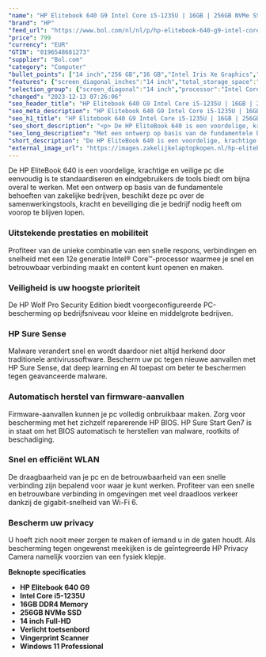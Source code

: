 ```yaml
---
"name": "HP Elitebook 640 G9 Intel Core i5-1235U | 16GB | 256GB NVMe SSD | 14\" Full-HD | Verlicht toetsenbord | Vingerprint Scanner | Windows 11 Pro"
"brand": "HP"
"feed_url": "https://www.bol.com/nl/nl/p/hp-elitebook-640-g9-intel-core-i5-1235u-16gb-256gb-nvme-ssd-14-full-hd-verlicht-toetsenbord-vingerprint-scanner-windows-11-pro/9300000147026948"
"price": 799
"currency": "EUR"
"GTIN": "0196548681273"
"supplier": "Bol.com"
"category": "Computer"
"bullet_points": ["14 inch","256 GB","16 GB","Intel Iris Xe Graphics","Windows"]
"features": {"screen_diagonal_inches":"14 inch","total_storage_space":"256 GB","memory_size":"16 GB","graphics_card":"Intel Iris Xe Graphics","operating_system":"Windows"}
"selection_group": {"screen_diagonal":"14 inch","processor":"Intel Core i5","changed_price_past_3_days":false,"product_family":"Elitebook"}
"changed": "2023-12-13 07:26:06"
"seo_header_title": "HP Elitebook 640 G9 Intel Core i5-1235U | 16GB | 256GB NVMe SSD | 14\" Full-HD | Verlicht toetsenbord | Vingerprint Scanner | Windows 11 Pro"
"seo_meta_description": "HP Elitebook 640 G9 Intel Core i5-1235U | 16GB | 256GB NVMe SSD | 14\" Full-HD | Verlicht toetsenbord | Vingerprint Scanner | Windows 11 Pro"
"seo_h1_title": "HP Elitebook 640 G9 Intel Core i5-1235U | 16GB | 256GB NVMe SSD | 14\" Full-HD | Verlicht toetsenbord | Vingerprint Scanner | Windows 11 Pro"
"seo_short_description": "<p> De HP EliteBook 640 is een voordelige, krachtige en veilige pc die eenvoudig is te standaardiseren en eindgebruikers de tools biedt om bijna overal te werken."
"seo_long_description": "Met een ontwerp op basis van de fundamentele behoeften van zakelijke bedrijven, beschikt deze pc over de samenwerkingstools, kracht en beveiliging die je bedrijf nodig heeft om voorop te blijven lopen. </p> <h3>Uitstekende prestaties en mobiliteit</h3> <p> Profiteer van de unieke combinatie van een snelle respons, verbindingen en snelheid met een 12e generatie Intel® Core™-processor waarmee je snel en betrouwbaar verbinding maakt en content kunt openen en maken. </p> <h3> </h3> <h3>Veiligheid is uw hoogste prioriteit</h3> <p> De HP Wolf Pro Security Edition biedt voorgeconfigureerde PC-bescherming op bedrijfsniveau voor kleine en middelgrote bedrijven. </p> <h3> </h3> <h3>HP Sure Sense</h3> <p> Malware verandert snel en wordt daardoor niet altijd herkend door traditionele antivirussoftware. Bescherm uw pc tegen nieuwe aanvallen met HP Sure Sense, dat deep learning en AI toepast om beter te beschermen tegen geavanceerde malware. </p> <p>  </p> <h3>Automatisch herstel van firmware-aanvallen</h3> <p> Firmware-aanvallen kunnen je pc volledig onbruikbaar maken. Zorg voor bescherming met het zichzelf reparerende HP BIOS. HP Sure Start Gen7 is in staat om het BIOS automatisch te herstellen van malware, rootkits of beschadiging. </p> <p>  </p> <h3>Snel en efficiënt WLAN</h3> <p> De draagbaarheid van je pc en de betrouwbaarheid van een snelle verbinding zijn bepalend voor waar je kunt werken. Profiteer van een snelle en betrouwbare verbinding in omgevingen met veel draadloos verkeer dankzij de gigabit-snelheid van Wi-Fi 6. </p> <p>  </p> <h3>Bescherm uw privacy</h3> <p> U hoeft zich nooit meer zorgen te maken of iemand u in de gaten houdt. Als bescherming tegen ongewenst meekijken is de geïntegreerde HP Privacy Camera namelijk voorzien van een fysiek klepje. </p> <p>  </p> <p> <strong>Beknopte specificaties</strong> </p> <ul> <li><strong>HP Elitebook 640 G9</strong></li> <li><strong>Intel Core i5-1235U</strong></li> <li><strong>16GB DDR4 Memory</strong></li> <li><strong>256GB NVMe SSD</strong></li> <li><strong>14 inch Full-HD</strong></li> <li><strong>Verlicht toetsenbord</strong></li> <li><strong>Vingerprint Scanner</strong></li> <li><strong>Windows 11 Professional</strong></li> </ul>"
"short_description": "De HP EliteBook 640 is een voordelige, krachtige en veilige pc die eenvoudig is te standaardiseren en eindgebruikers de tools biedt om bijna overal te werken. Met een ontwerp op basis van de fundamentele behoeften van zakelijke bedrijven, beschikt deze pc over de samenwerkingstools, kracht en beveiliging die je bedrijf nodig heeft om voorop te blijven lopen. Uitstekende prestaties en mobiliteit Profiteer van de unieke combinatie van een snelle respons, verbindingen en snelheid met een 12e generatie Intel® Core™-processor waarmee je snel en betrouwbaar verbinding maakt en content kunt openen en maken. Veiligheid is uw hoogste prioriteit De HP Wolf Pro Security Edition biedt voorgeconfigureerde PC-bescherming op bedrijfsniveau voor kleine en middelgrote bedrijven. HP Sure Sense Malware verandert snel en wordt daardoor niet altijd herkend door traditionele antivirussoftware. Bescherm uw pc tegen nieuwe aanvallen met HP Sure Sense, dat deep learning en AI toepast om beter te beschermen tegen geavanceerde malware. Automatisch herstel van firmware-aanvallen Firmware-aanvallen kunnen je pc volledig onbruikbaar maken. Zorg voor bescherming met het zichzelf reparerende HP BIOS. HP Sure Start Gen7 is in staat om het BIOS automatisch te herstellen van malware, rootkits of beschadiging. Snel en efficiënt WLAN De draagbaarheid van je pc en de betrouwbaarheid van een snelle verbinding zijn bepalend voor waar je kunt werken. Profiteer van een snelle en betrouwbare verbinding in omgevingen met veel draadloos verkeer dankzij de gigabit-snelheid van Wi-Fi 6. Bescherm uw privacy U hoeft zich nooit meer zorgen te maken of iemand u in de gaten houdt. Als bescherming tegen ongewenst meekijken is de geïntegreerde HP Privacy Camera namelijk voorzien van een fysiek klepje. Beknopte specificaties HP Elitebook 640 G9 Intel Core i5-1235U 16GB DDR4 Memory 256GB NVMe SSD 14 inch Full-HD Verlicht toetsenbord Vingerprint Scanner Windows 11 Professional"
"external_image_url": "https://images.zakelijkelaptopkopen.nl/hp-elitebook-640-g9-intel-core-i5-1235u-16gb-256gb-nvme-ssd-14-full-hd-verlicht-toetsenbord-vingerprint-scanner-windows-11-pro.webp"
---
```


<p> De HP EliteBook 640 is een voordelige, krachtige en veilige pc die eenvoudig is te standaardiseren en eindgebruikers de tools biedt om bijna overal te werken. Met een ontwerp op basis van de fundamentele behoeften van zakelijke bedrijven, beschikt deze pc over de samenwerkingstools, kracht en beveiliging die je bedrijf nodig heeft om voorop te blijven lopen. </p> <h3>Uitstekende prestaties en mobiliteit</h3> <p> Profiteer van de unieke combinatie van een snelle respons, verbindingen en snelheid met een 12e generatie Intel® Core™-processor waarmee je snel en betrouwbaar verbinding maakt en content kunt openen en maken. </p> <h3> </h3> <h3>Veiligheid is uw hoogste prioriteit</h3> <p> De HP Wolf Pro Security Edition biedt voorgeconfigureerde PC-bescherming op bedrijfsniveau voor kleine en middelgrote bedrijven. </p> <h3> </h3> <h3>HP Sure Sense</h3> <p> Malware verandert snel en wordt daardoor niet altijd herkend door traditionele antivirussoftware. Bescherm uw pc tegen nieuwe aanvallen met HP Sure Sense, dat deep learning en AI toepast om beter te beschermen tegen geavanceerde malware. </p> <p>   </p> <h3>Automatisch herstel van firmware-aanvallen</h3> <p> Firmware-aanvallen kunnen je pc volledig onbruikbaar maken. Zorg voor bescherming met het zichzelf reparerende HP BIOS. HP Sure Start Gen7 is in staat om het BIOS automatisch te herstellen van malware, rootkits of beschadiging. </p> <p>   </p> <h3>Snel en efficiënt WLAN</h3> <p> De draagbaarheid van je pc en de betrouwbaarheid van een snelle verbinding zijn bepalend voor waar je kunt werken. Profiteer van een snelle en betrouwbare verbinding in omgevingen met veel draadloos verkeer dankzij de gigabit-snelheid van Wi-Fi 6. </p> <p>   </p> <h3>Bescherm uw privacy</h3> <p> U hoeft zich nooit meer zorgen te maken of iemand u in de gaten houdt. Als bescherming tegen ongewenst meekijken is de geïntegreerde HP Privacy Camera namelijk voorzien van een fysiek klepje. </p> <p>   </p> <p> <strong>Beknopte specificaties</strong> </p> <ul> <li><strong>HP Elitebook 640 G9</strong></li> <li><strong>Intel Core i5-1235U</strong></li> <li><strong>16GB DDR4 Memory</strong></li> <li><strong>256GB NVMe SSD</strong></li> <li><strong>14 inch Full-HD</strong></li> <li><strong>Verlicht toetsenbord</strong></li> <li><strong>Vingerprint Scanner</strong></li> <li><strong>Windows 11 Professional</strong></li> </ul>